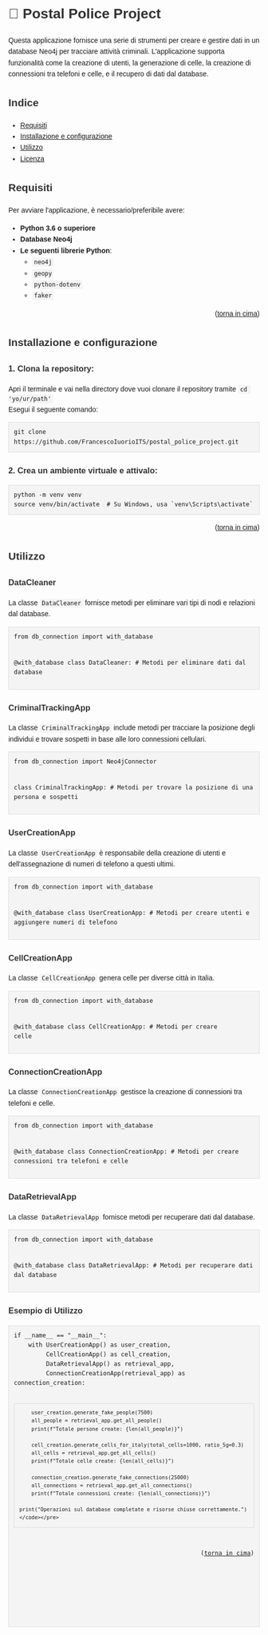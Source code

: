 <!DOCTYPE html>
<html lang="it">
<head>
    <meta charset="UTF-8">
    <meta name="viewport" content="width=device-width, initial-scale=1.0">
    <title>Postal Police project</title>
    <style>
        body {
            font-family: Arial, sans-serif;
            line-height: 1.6;
        }
        h1, h2, h3 {
            color: #333;
        }
        pre {
            background-color: #f4f4f4;
            padding: 10px;
            border: 1px solid #ddd;
            overflow-x: auto;
        }
        code {
            background-color: #f4f4f4;
            padding: 2px 4px;
            border-radius: 4px;
        }
        .badge {
            display: inline-block;
            padding: 10px;
            margin: 5px;
            color: #fff;
            text-align: center;
            border-radius: 5px;
        }
        .neo4j { background-color: #008cc1; }
        .python { background-color: #FFD43B; color: #333; }
        .geopy { background-color: #66CC33; }
        .dotenv { background-color: #E34F26; }
        .faker { background-color: #FF70A6; }
        .center {
            text-align: center;
        }
    </style>
</head>
<body>

<h1 id="readme-top">📡 Postal Police Project</h1>

<p>
    Questa applicazione fornisce una serie di strumenti per creare e gestire dati in un database Neo4j per tracciare attività criminali. 
    L'applicazione supporta funzionalità come la creazione di utenti, la generazione di celle, la creazione di connessioni tra telefoni e celle, 
    e il recupero di dati dal database.
</p>

<h2>Indice</h2>
<ul>
    <li><a href="#Requisiti">Requisiti</a></li>
    <li><a href="#Installazione-e-configurazione">Installazione e configurazione</a></li>
    <li><a href="#Utilizzo">Utilizzo</a></li>
    <li><a href="#Licenza">Licenza</a></li>
</ul>

<h2 id="Requisiti">Requisiti</h2>
<p>
    Per avviare l'applicazione, è necessario/preferibile avere:
</p>
<ul>
    <li><strong>Python 3.6 o superiore</strong></li>
    <li><strong>Database Neo4j</strong></li>
    <li><strong>Le seguenti librerie Python</strong>:
        <ul>
            <li><code>neo4j</code></li>
            <li><code>geopy</code></li>
            <li><code>python-dotenv</code></li>
            <li><code>faker</code></li>
        </ul>
    </li>
</ul>
<p align="right">(<a href="#readme-top">torna in cima</a>)</p>

<h2 id="Installazione-e-configurazione">Installazione e configurazione</h2>

<h3>1. Clona la repository:</h3>
<p>
    Apri il terminale e vai nella directory dove vuoi clonare il repository tramite <code>cd 'yo/ur/path'</code><br>
    Esegui il seguente comando:
</p>
<pre><code>git clone https://github.com/FrancescoIuorioITS/postal_police_project.git</code></pre>

<h3>2. Crea un ambiente virtuale e attivalo:</h3>
<pre><code>python -m venv venv
source venv/bin/activate  # Su Windows, usa `venv\Scripts\activate`</code></pre>


<p align="right">(<a href="#readme-top">torna in cima</a>)</p>



<h2 id="Utilizzo">Utilizzo</h2>

<h3>DataCleaner</h3>
<p>La classe <code>DataCleaner</code> fornisce metodi per eliminare vari tipi di nodi e relazioni dal database.</p>
<pre><code>from db_connection import with_database

@with_database
class DataCleaner:
    # Metodi per eliminare dati dal database</code></pre>

<h3>CriminalTrackingApp</h3>
<p>La classe <code>CriminalTrackingApp</code> include metodi per tracciare la posizione degli individui e trovare sospetti in base alle loro connessioni cellulari.</p>
<pre><code>from db_connection import Neo4jConnector

class CriminalTrackingApp:
    # Metodi per trovare la posizione di una persona e sospetti</code></pre>

<h3>UserCreationApp</h3>
<p>La classe <code>UserCreationApp</code> è responsabile della creazione di utenti e dell'assegnazione di numeri di telefono a questi ultimi.</p>
<pre><code>from db_connection import with_database

@with_database
class UserCreationApp:
    # Metodi per creare utenti e aggiungere numeri di telefono</code></pre>

<h3>CellCreationApp</h3>
<p>La classe <code>CellCreationApp</code> genera celle per diverse città in Italia.</p>
<pre><code>from db_connection import with_database

@with_database
class CellCreationApp:
    # Metodi per creare celle</code></pre>

<h3>ConnectionCreationApp</h3>
<p>La classe <code>ConnectionCreationApp</code> gestisce la creazione di connessioni tra telefoni e celle.</p>
<pre><code>from db_connection import with_database

@with_database
class ConnectionCreationApp:
    # Metodi per creare connessioni tra telefoni e celle</code></pre>

<h3>DataRetrievalApp</h3>
<p>La classe <code>DataRetrievalApp</code> fornisce metodi per recuperare dati dal database.</p>
<pre><code>from db_connection import with_database

@with_database
class DataRetrievalApp:
    # Metodi per recuperare dati dal database</code></pre>

<h3>Esempio di Utilizzo</h3>
<pre><code>if __name__ == "__main__":
    with UserCreationApp() as user_creation, 
         CellCreationApp() as cell_creation, 
         DataRetrievalApp() as retrieval_app, 
         ConnectionCreationApp(retrieval_app) as connection_creation:
         
        user_creation.generate_fake_people(7500)
        all_people = retrieval_app.get_all_people()
        print(f"Totale persone create: {len(all_people)}")

        cell_creation.generate_cells_for_italy(total_cells=1000, ratio_5g=0.3)
        all_cells = retrieval_app.get_all_cells()
        print(f"Totale celle create: {len(all_cells)}")

        connection_creation.generate_fake_connections(25000)
        all_connections = retrieval_app.get_all_connections()
        print(f"Totale connessioni create: {len(all_connections)}")

    print("Operazioni sul database completate e risorse chiuse correttamente.")</code></pre>

<p align="right">(<a href="#readme-top">torna in cima</a>)</p>


</body>
</html>

